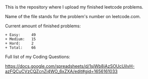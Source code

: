 This is the repository where I upload my finished leetcode problems. 

Name of the file stands for the problem's number on leetcode.com. 

Current amount of finished problems:

    + Easy:     49
    + Medium:   15
    + Hard:     2
    + Total:    66

Full list of my Coding Questions:

https://docs.google.com/spreadsheets/d/1sjWb8iAzSOUcUilvH-azFQCuCVzCQZcnZi4WO_6xZXA/edit#gid=1656161033

